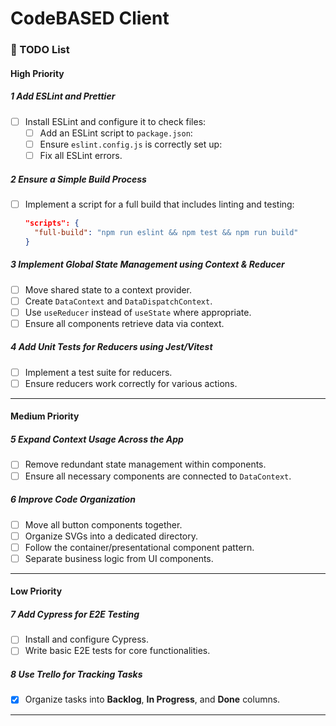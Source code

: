 # CodeBASED Client

### 📌 TODO List

#### High Priority

##### 1️ Add ESLint and Prettier
- [ ] Install ESLint and configure it to check files:
  - [ ] Add an ESLint script to `package.json`:
  - [ ] Ensure `eslint.config.js` is correctly set up:
  - [ ] Fix all ESLint errors.

##### 2️ Ensure a Simple Build Process
- [ ] Implement a script for a full build that includes linting and testing:
  ```json
  "scripts": {
    "full-build": "npm run eslint && npm test && npm run build"
  }
  ```

##### 3️ Implement Global State Management using Context & Reducer
- [ ] Move shared state to a context provider.
- [ ] Create `DataContext` and `DataDispatchContext`.
- [ ] Use `useReducer` instead of `useState` where appropriate.
- [ ] Ensure all components retrieve data via context.

##### 4️ Add Unit Tests for Reducers using Jest/Vitest
- [ ] Implement a test suite for reducers.
- [ ] Ensure reducers work correctly for various actions.

---

#### Medium Priority

##### 5️ Expand Context Usage Across the App
- [ ] Remove redundant state management within components.
- [ ] Ensure all necessary components are connected to `DataContext`.

##### 6️ Improve Code Organization
- [ ] Move all button components together.
- [ ] Organize SVGs into a dedicated directory.
- [ ] Follow the container/presentational component pattern.
- [ ] Separate business logic from UI components.

---

####  Low Priority

##### 7️ Add Cypress for E2E Testing
- [ ] Install and configure Cypress.
- [ ] Write basic E2E tests for core functionalities.

##### 8️ Use Trello for Tracking Tasks
- [x] Organize tasks into **Backlog**, **In Progress**, and **Done** columns.


---